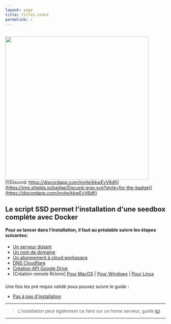 ```yaml
---
layout: page
title: titles.ssdv2
permalink: /
---
```


<br /><img src="https://user-images.githubusercontent.com/64525827/107496602-ceddbb80-6b91-11eb-9a05-ac311eedf150.png" width="450">
<br />
[![Discord: https://discordapp.com/invite/kkwEvV6dfj](https://img.shields.io/badge/Discord-gray.svg?style=for-the-badge)](https://discordapp.com/invite/kkwEvV6dfj)
## Le script SSD permet l'installation d'une seedbox complète avec Docker

#### Pour se lancer dans l’installation, il faut au préalable suivre les étapes suivantes:
* [Un serveur distant](Serveur)
* [Un nom de domaine](Nom-de-domaine)
* [Un abonnement à cloud workspace](Les-offres-Cloud-Google)
* [DNS Cloudflare](Cloudflare)
* [Création API Google Drive](Cr%C3%A9ation-API-Google)
* [Création remote Rclone] [Pour MacOS](Cr%C3%A9ation-remote-rclone-(MacOS)) | [Pour Windows](Cr%C3%A9ation-remote-rclone-(Windows)) | [Pour Linux](Cr%C3%A9ation-remote-rclone-(Linux))

###

Une fois les pré requis validé pous pouvez suivre le guide :  
* [Pas à pas d'installation](pas-%C3%A0-pas)

***
> L'installation peut également ce faire sur un home serveur, guide [ici](Installation-@home)
***

